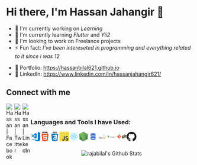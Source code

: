 
# Hi there, I'm Hassan Jahangir 👋

+ 🔭 I'm currently working on _Learning_
+ 🌱 I'm currently learning _Flutter_ and _Yii2_
+ 👯 I'm looking to work on Freelance projects
+ ⚡ Fun fact: _I've been intereseted in programming and everything related to it since i was 12_


- 🎨 Portfolio: https://hassanbilal621.github.io
- 💼 LinkedIn: https://www.linkedin.com/in/hassanjahangir621/

## Connect with me

[<img align="left" alt="Hassan | Facebook" width="22px" src="https://cdn.jsdelivr.net/npm/simple-icons@3.3.0/icons/facebook.svg" />][facebook]
[<img align="left" alt="Hassan | Twitter" width="22px" src="https://cdn.jsdelivr.net/npm/simple-icons@v3/icons/twitter.svg" />][twitter]
[<img align="left" alt="Hassan | LinkedIn" width="22px" src="https://cdn.jsdelivr.net/npm/simple-icons@v3/icons/linkedin.svg" />][linkedin]

<br>

### Languages and Tools I have Used:

[<img align="left" alt="Visual Studio Code" width="26px" src="https://raw.githubusercontent.com/github/explore/80688e429a7d4ef2fca1e82350fe8e3517d3494d/topics/visual-studio-code/visual-studio-code.png" />][vscode]
[<img align="left" alt="HTML5" width="26px" src="https://raw.githubusercontent.com/github/explore/80688e429a7d4ef2fca1e82350fe8e3517d3494d/topics/html/html.png" />][html]
[<img align="left" alt="CSS3" width="26px" src="https://raw.githubusercontent.com/github/explore/80688e429a7d4ef2fca1e82350fe8e3517d3494d/topics/css/css.png" />][css]
[<img align="left" alt="JavaScript" width="26px" src="https://raw.githubusercontent.com/github/explore/80688e429a7d4ef2fca1e82350fe8e3517d3494d/topics/javascript/javascript.png" />][js]
[<img align="left" alt="React" width="26px" src="https://raw.githubusercontent.com/github/explore/80688e429a7d4ef2fca1e82350fe8e3517d3494d/topics/react/react.png" />][react]
[<img align="left" alt="Node.js" width="26px" src="https://raw.githubusercontent.com/github/explore/80688e429a7d4ef2fca1e82350fe8e3517d3494d/topics/nodejs/nodejs.png" />][node]
[<img align="left" alt="SQL" width="26px" src="https://raw.githubusercontent.com/github/explore/80688e429a7d4ef2fca1e82350fe8e3517d3494d/topics/sql/sql.png" />][db]
[<img align="left" alt="MySQL" width="26px" src="https://raw.githubusercontent.com/github/explore/80688e429a7d4ef2fca1e82350fe8e3517d3494d/topics/mysql/mysql.png" />][db]
[<img align="left" alt="MongoDB" width="26px" src="https://raw.githubusercontent.com/github/explore/80688e429a7d4ef2fca1e82350fe8e3517d3494d/topics/mongodb/mongodb.png" />][db]
[<img align="left" alt="Git" width="26px" src="https://raw.githubusercontent.com/github/explore/80688e429a7d4ef2fca1e82350fe8e3517d3494d/topics/git/git.png" />][git]
[<img align="left" alt="GitHub" width="26px" src="https://raw.githubusercontent.com/github/explore/78df643247d429f6cc873026c0622819ad797942/topics/github/github.png" />][git]

<br />
<br />
<p align="center">
<img align="center" alt="rajabilal's Github Stats" src="https://github-readme-stats.vercel.app/api?username=hassanbilal621&show_icons=true&hide_border=false" />
</p>


[twitter]: https://twitter.com/hassanbilal621
[facebook]: https://www.facebook.com/bilal.raja.555
[linkedin]: https://www.linkedin.com/in/bilalraja555/

[vscode]: https://code.visualstudio.com/
[js]: https://developer.mozilla.org/en-US/docs/Web/JavaScript
[css]: https://www.w3schools.com/css/default.asp
[react]: https://reactjs.org/
[git]: https://git-scm.com/
[db]: https://en.wikipedia.org/wiki/Database
[node]: https://nodejs.org/en/
[html]: https://www.w3schools.com/html/

